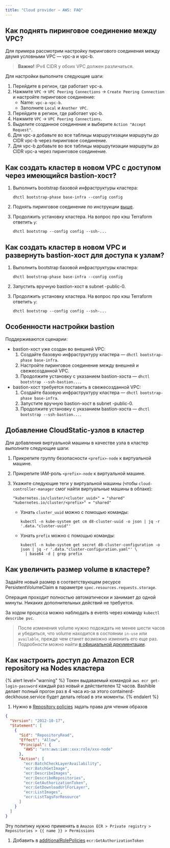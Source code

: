 ```yaml
---
title: "Cloud provider — AWS: FAQ"
---
```



## Как поднять пиринговое соединение  между VPC?

Для примера рассмотрим настройку пирингового соединения между двумя условными VPC — vpc-a и vpc-b.

> **Важно!** IPv4 CIDR у обоих VPC должен различаться.

Для настройки выполните следующие шаги:

1. Перейдите в регион, где работает vpc-a.
1. Нажмите `VPC` -> `VPC Peering Connections` -> `Create Peering Connection` и настройте пиринговое соединение:
   * Name: `vpc-a-vpc-b`.
   * Заполните `Local` и `Another VPC`.
1. Перейдите в регион, где работает vpc-b.
1. Нажмите `VPC` -> `VPC Peering Connections`.
1. Выделите созданное соединение и выберите `Action "Accept Request"`.
1. Для vpc-a добавьте во все таблицы маршрутизации маршруты до CIDR vpc-b через пиринговое соединение.
1. Для vpc-b добавьте во все таблицы маршрутизации маршруты до CIDR vpc-a через пиринговое соединение.

## Как создать кластер в новом VPC с доступом через имеющийся bastion-хост?

1. Выполнить bootstrap базовой инфраструктуры кластера:

   ```shell
   dhctl bootstrap-phase base-infra --config config
   ```

2. Поднять пиринговое соединение по инструкции [выше](#как-поднять-пиринговое-соединение--между-vpc).

3. Продолжить установку кластера. На вопрос про кэш Terraform ответить `y`:

   ```shell
   dhctl bootstrap --config config --ssh-...
   ```

## Как создать кластер в новом VPC и развернуть bastion-хост для доступа к узлам?

1. Выполнить bootstrap базовой инфраструктуры кластера:

   ```shell
   dhctl bootstrap-phase base-infra --config config
   ```

2. Запустить вручную bastion-хост в subnet <prefix>-public-0.

3. Продолжить установку кластера. На вопрос про кэш Terraform ответить `y`:

   ```shell
   dhctl bootstrap --config config --ssh-...
   ```

## Особенности настройки bastion

Поддерживаются сценарии:
* bastion-хост уже создан во внешней VPC:
  1. Создайте базовую инфраструктуру кластера — `dhctl bootstrap-phase base-infra`.
  1. Настройте пиринговое соединение между внешней и свежесозданной VPC.
  1. Продолжите установку с указанием bastion-хоста — `dhctl bootstrap --ssh-bastion...`.
* bastion-хост требуется поставить в свежесозданной VPC:
  1. Создайте базовую инфраструктуру кластера — `dhctl bootstrap-phase base-infra`.
  1. Запустите вручную bastion-хост в subnet <prefix>-public-0.
  1. Продолжите установку с указанием bastion-хоста — `dhctl bootstrap --ssh-bastion...`.

## Добавление CloudStatic-узлов в кластер

Для добавления виртуальной машины в качестве узла в кластер выполните следующие шаги:

1. Прикрепите группу безопасности `<prefix>-node` к виртуальной машине.
1. Прикрепите IAM-роль `<prefix>-node` к виртуальной машине.
1. Укажите следующие теги у виртуальной машины (чтобы `cloud-controller-manager` смог найти виртуальные машины в облаке):

   ```text
   "kubernetes.io/cluster/<cluster_uuid>" = "shared"
   "kubernetes.io/cluster/<prefix>" = "shared"
   ```

   * Узнать `cluster_uuid` можно с помощью команды:

     ```shell
     kubectl -n kube-system get cm d8-cluster-uuid -o json | jq -r '.data."cluster-uuid"'
     ```

   * Узнать `prefix` можно с помощью команды:

     ```shell
     kubectl -n kube-system get secret d8-cluster-configuration -o json | jq -r '.data."cluster-configuration.yaml"' \
       | base64 -d | grep prefix
     ```

## Как увеличить размер volume в кластере?

Задайте новый размер в соответствующем ресурсе PersistentVolumeClaim в параметре `spec.resources.requests.storage`.

Операция проходит полностью автоматически и занимает до одной минуты. Никаких дополнительных действий не требуется.

За ходом процесса можно наблюдать в events через команду `kubectl describe pvc`.

> После изменения volume нужно подождать не менее шести часов и убедиться, что volume находится в состоянии `in-use` или `available`, прежде чем станет возможно изменить его еще раз. Подробности можно найти [в официальной документации](https://docs.aws.amazon.com/AWSEC2/latest/UserGuide/modify-volume-requirements.html).

## Как настроить доступ до Amazon ECR repository на Nodes кластера

{% alert level="warning" %}
Токен выдаваемый командой `aws ecr get-login-password` каждый раз новый и действителен 12 часов. Bashible делает полный прогон раз в 4 часа из-за этого containerd-deckhouse.service будет делать reload в эти моменты. 
{% endalert %}

1. Нужно в [Repository policies](https://docs.aws.amazon.com/AmazonECR/latest/userguide/repository-policies.html) задать права для чтения образов

```json
{
  "Version": "2012-10-17",
  "Statement": [
    {
      "Sid": "RepositoryRead",
      "Effect": "Allow",
      "Principal": {
        "AWS": "arn:aws:iam::xxx:role/xxx-node"
      },
      "Action": [
        "ecr:BatchCheckLayerAvailability",
        "ecr:BatchGetImage",
        "ecr:DescribeImages",
        "ecr:DescribeRepositories",
        "ecr:GetAuthorizationToken",
        "ecr:GetDownloadUrlForLayer",
        "ecr:ListImages",
        "ecr:ListTagsForResource"
      ]
    }
  ]
}
```

Эту политику нужно применять в `Amazon ECR > Private registry > Repositories > {{ name }} > Permissions`

1. Добавить в [additionalRolePolicies](cluster_configuration.html#awsclusterconfiguration-additionalrolepolicies) `ecr:GetAuthorizationToken`
